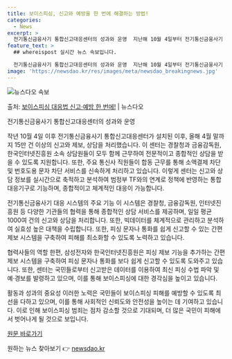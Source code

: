 ```yaml
---
title: 보이스피싱, 신고와 예방을 한 번에 해결하는 방법!
categories:
  - News
excerpt: >
  전기통신금융사기 통합신고대응센터의 성과와 운영  지난해 10월 4일부터 전기통신금융사기 통합신고대응센터(이하…
feature_text: >
  ## whereispost 실시간 뉴스 속보입니다.

  전기통신금융사기 통합신고대응센터의 성과와 운영  지난해 10월 4일부터 전기통신금융사기 통합신고대응센터(이하…
image: 'https://newsdao.kr/res/images/meta/newsdao_breakingnews.jpg'
---
```


![뉴스다오 속보](https://newsdao.kr/res/images/meta/newsdao_breakingnews.jpg)

<p>출처: <a href="https://newsdao.kr/4234" rel="dofollow">보이스피싱 대응법 신고·예방 한 번에!</a> | 뉴스다오</p>

전기통신금융사기 통합신고대응센터의 성과와 운영

작년 10월 4일 이후 전기통신금융사기 통합신고대응센터가 설치된 이후, 올해 4월 말까지 15만 건 이상의 신고와 제보, 상담을 처리했습니다. 이 센터는 경찰청과 금융감독원, 한국인터넷진흥원 소속 상담원들이 모두 함께 근무하여 전문적이고 종합적인 상담을 받을 수 있도록 지원합니다. 또한, 주요 통신사 직원들이 합동 근무를 통해 소액결제 차단 및 번호도용 문자 차단 서비스를 신속하게 처리하고 있습니다. 이렇게 센터는 신고와 상담 정보를 실시간으로 축적하고 분석하여 범정부 TF와의 연계로 정책에 반영하는 통합 대응기구로 기능하며, 종합적이고 체계적인 대응이 가능합니다.

전기통신금융사기 대응 시스템의 주요 기능
이 시스템은 경찰청, 금융감독원, 인터넷진흥원 등 다양한 기관들의 협력을 통해 종합적인 상담 서비스를 제공하며, 일일 평균 1000여 건의 신고와 상담을 처리합니다. 또한, 빅데이터를 체계적으로 관리하고 분석하여 실효성 높은 대책을 수립합니다. 또한, 피싱 문자나 통화를 쉽게 신고할 수 있는 간편 제보 시스템을 구축하여 피해를 최소화할 수 있도록 노력하고 있습니다.

협력사들의 역할
한편, 삼성전자와 한국인터넷진흥원은 피싱 제보 기능을 추가하는 간편 제보 시스템을 구축하여 피싱 문자나 통화를 보다 쉽게 신고할 수 있도록 도와주고 있습니다. 또한, 센터는 국민들로부터 신고받은 데이터를 이용하여 최신 피싱 수법 파악 및 예·경보를 발령하고 있으며, 이를 통해 보이스피싱에 대한 경각심을 높이고 있습니다.

활동과 성과의 중요성
이러한 노력은 국민들이 보이스피싱 피해를 예방할 수 있도록 최선을 다하고 있으며, 이를 통해 사회적인 신뢰도와 안전성을 높이는 데 기여하고 있습니다. 이로 인해 보이스피싱 범죄는 점차 감소할 것으로 기대되며, 더 많은 국민이 피해에서 벗어나게 될 것으로 보입니다.

[원문 바로가기](https://newsdao.kr/4234) 

원하는 뉴스 찾아보기 👉 <a href="https://newsdao.kr" rel="dofollow">newsdao.kr</a>


